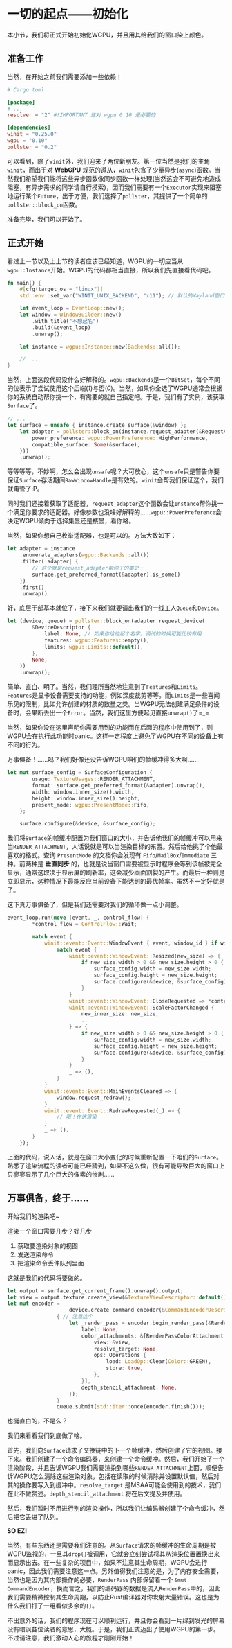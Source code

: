 # 一切的起点——初始化

本小节，我们将正式开始初始化WGPU，并且用其给我们的窗口染上颜色。

## 准备工作

当然，在开始之前我们需要添加一些依赖！

```toml
# Cargo.toml

[package]
# ...
resolver = "2" #!IMPORTANT 这对 wgpu 0.10 是必要的

[dependencies]
winit = "0.25.0"
wgpu = "0.10"
pollster = "0.2"
```

可以看到，除了`winit`外，我们迎来了两位新朋友。第一位当然是我们的主角`winit`，而出于对 __WebGPU__ 规范的遵从，`winit`包含了少量异步(`async`)函数。当然我们希望我们能将这些异步函数像同步函数一样处理(当然这会不可避免地造成阻塞，有异步需求的同学请自行摸索)，因而我们需要有一个`Executor`实现来阻塞地运行某个`Future`，出于方便，我们选择了`pollster`，其提供了一个简单的`pollster::block_on`函数。

准备完毕，我们可以开始了。

## 正式开始

看过上一节以及上上节的读者应该已经知道，WGPU的一切应当从`wgpu::Instance`开始。WGPU的代码都相当直接，所以我们先直接看代码吧。

```rust
fn main() {
    #[cfg(target_os = "linux")]
    std::env::set_var("WINIT_UNIX_BACKEND", "x11"); // 默认的Wayland窗口太tm难看了，我强行设置成X11了

    let event_loop = EventLoop::new();
    let window = WindowBuilder::new()
        .with_title("不想起名")
        .build(&event_loop)
        .unwrap();

    let instance = wgpu::Instance::new(Backends::all());

    // ...
}
```

当然，上面这段代码没什么好解释的。`wgpu::Backends`是一个`BitSet`，每个不同的位表示了尝试使用这个后端(_1_)与否(_0_)。当然，如果你全选了WGPU通常会根据你的系统自动帮你挑一个，有需要的就自己指定吧。于是，我们有了实例，该获取`Surface`了。

```rust
// ...
let surface = unsafe { instance.create_surface(&window) };
    let adapter = pollster::block_on(instance.request_adapter(&RequestAdapterOptions {
        power_preference: wgpu::PowerPreference::HighPerformance,
        compatible_surface: Some(&surface),
    }))
    .unwrap();
```

等等等等，不妙啊，怎么会出现`unsafe`呢？大可放心，这个`unsafe`只是警告你要保证`Surface`存活期间`RawWindowHandle`是有效的。`winit`会帮我们保证这个，我们就甭管了:P。

同时我们还接着获取了适配器，`request_adapter`这个函数会让`Instance`帮你挑一个满足你要求的适配器。好像参数也没啥好解释的……`wgpu::PowerPreference`会决定WGPU倾向于选择集显还是核显，看你咯。

当然，如果你想自己枚举适配器，也是可以的。方法大致如下：

```rust
let adapter = instance
    .enumerate_adapters(wgpu::Backends::all())
    .filter(|adapter| {
        // 这个就是request_adapter帮你干的事之一
        surface.get_preferred_format(&adapter).is_some()
    })
    .first()
    .unwrap()

```

好，底层干部基本就位了，接下来我们就要请出我们的一线工人`Queue`和`Device`。

```rust
let (device, queue) = pollster::block_on(adapter.request_device(
        &DeviceDescriptor {
            label: None, // 如果你给他起个名字，调试的时候可能比较有用
            features: wgpu::Features::empty(),
            limits: wgpu::Limits::default(),
        },
        None,
    ))
    .unwrap();
```

简单、直白、明了。当然，我们理所当然地注意到了`Features`和`Limits`。`Features`是显卡设备需要支持的功能，例如深度裁剪等等。而`Limits`是一些喜闻乐见的限制，比如允许创建的材质的数量之类。当WGPU无法创建满足条件的设备时，会果断丢出一个`Error`。当然，我们这里方便起见直接`unwrap()`了=_=

当然，如果你没在这里声明你需要用到的功能而在后面的程序中使用到了，则WGPU会在执行此功能时panic。这样一定程度上避免了WGPU在不同的设备上有不同的行为。

万事俱备！……吗？我们好像还没告诉WGPU咱们的帧缓冲得多大啊……

```rust
let mut surface_config = SurfaceConfiguration {
        usage: TextureUsages::RENDER_ATTACHMENT,
        format: surface.get_preferred_format(&adapter).unwrap(),
        width: window.inner_size().width,
        height: window.inner_size().height,
        present_mode: wgpu::PresentMode::Fifo,
    };

    surface.configure(&device, &surface_config);
```

我们将`Surface`的帧缓冲配置为我们窗口的大小，并告诉他我们的帧缓冲可以用来当`RENDER_ATTACHMENT`，人话说就是可以当渲染目标的东西。然后给他挑了个他最喜欢的格式。查询 `PresentMode` 的文档你会发现有 `Fifo`/`MailBox`/`Immediate` 三种。前两种是 __垂直同步__ 的，也就是说当窗口需要被显示时程序会等到该帧被完全显示，通常这取决于显示屏的刷新率，这会减少画面割裂的产生。而最后一种则是立即显示，这种情况下最能反应当前设备下能达到的最优帧率。虽然不一定好就是了。

这下真万事俱备了，但是我们还需要对我们的循环做一点小调整。

```rust
event_loop.run(move |event, _, control_flow| {
        *control_flow = ControlFlow::Wait;

        match event {
            winit::event::Event::WindowEvent { event, window_id } if window.id() == window_id => {
                match event {
                    winit::event::WindowEvent::Resized(new_size) => {
                        if new_size.width > 0 && new_size.height > 0 {
                            surface_config.width = new_size.width;
                            surface_config.height = new_size.height;
                            surface.configure(&device, &surface_config);
                        }
                    }
                    winit::event::WindowEvent::CloseRequested => *control_flow = ControlFlow::Exit,
                    winit::event::WindowEvent::ScaleFactorChanged {
                        new_inner_size: new_size,
                        ..
                    } => {
                        if new_size.width > 0 && new_size.height > 0 {
                            surface_config.width = new_size.width;
                            surface_config.height = new_size.height;
                            surface.configure(&device, &surface_config);
                        }
                    }
                    _ => (),
                }
            }
            winit::event::Event::MainEventsCleared => {
                window.request_redraw();
            }
            winit::event::Event::RedrawRequested(_) => {
                // 哦！在这渲染
            }
            _ => (),
        }
    });
```

上面的代码，说人话，就是在窗口大小变化的时候重新配置一下咱们的`Surface`。熟悉了渲染流程的读者可能已经猜到，如果不这么做，很有可能导致巨大的窗口上只寥寥显示了几个巨大的像素的惨剧……

## 万事俱备，终于……

开始我们的渲染吧~

渲染一个窗口需要几步？<mask>好几步</mask>

1. 获取要渲染对象的视图
2. 发送渲染命令
3. 把渲染命令丢件队列里面

这就是我们的代码将要做的。

```rust
let output = surface.get_current_frame().unwrap().output;
let view = output.texture.create_view(&TextureViewDescriptor::default());
let mut encoder =
                    device.create_command_encoder(&CommandEncoderDescriptor::default());
                { // 注意这个
                    let _render_pass = encoder.begin_render_pass(&RenderPassDescriptor {
                        label: None,
                        color_attachments: &[RenderPassColorAttachment {
                            view: &view,
                            resolve_target: None,
                            ops: Operations {
                                load: LoadOp::Clear(Color::GREEN),
                                store: true,
                            },
                        }],
                        depth_stencil_attachment: None,
                    });
                }
                queue.submit(std::iter::once(encoder.finish()));
```

也挺直白的，不是么？

我们来看看我们到底做了啥。

首先，我们向`Surface`请求了交换链中的下一个帧缓冲，然后创建了它的视图。接下来。我们创建了一个命令编码器，来创建一个命令缓冲。然后，我们开始了一个渲染阶段，并且告诉WGPU我们需要渲染到哪些`RENDER_ATTACHMENT`上面，顺便告诉WGPU怎么清除这些渲染对象，包括在读取的时候清除并设置默认值，然后对其的操作要写入到缓冲中。`resolve_target` 是MSAA可能会使用到的技术，我们在此不做赘述。`depth_stencil_attachment` 将在后文提及并使用。

然后，我们暂时不用进行别的渲染操作，所以我们让编码器创建了个命令缓冲，然后把它丢进了队列。

__SO EZ!__

当然，有些东西还是需要我们注意的。从`Surface`请求的帧缓冲的生命周期是被WGPU监视的，一旦其`drop()`被调用，它就会立刻尝试将其从渲染位置置换出来而显示出去。在一些复杂的项目中，如果不注意其生命周期，WGPU会进行panic，因此我们需要注意这一点。另外值得我们注意的是，为了内存安全需要，当然也是因为其内部操作的必要，`RenderPass` 内部保留着一个 `&mut CommandEncoder`，换而言之，我们的编码器的数据是流入`RenderPass`中的，因此我们需要稍微控制其生命周期，以防止Rust编译器对你发射大量错误。这也是为什么我们打了一组看似多余的`{}`。

不出意外的话，我们的程序现在可以顺利运行，并且你会看到一片绿到发光的屏幕<mask>没有暗讽各位读者的意思，大概</mask>。于是，我们正式迈出了使用WGPU的第一步。不过请注意，我们激动人心的旅程才刚刚开始！
